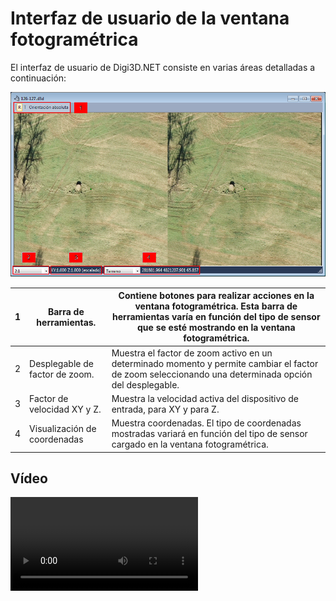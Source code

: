 # Interfaz de usuario de la ventana fotogramétrica

El interfaz de usuario de Digi3D.NET consiste en varias áreas detalladas a continuación:

![Interfaz de usuario de la ventana fotogramétrica](<../../../../.gitbook/assets/Interfaz de usuario de la ventana fotogrametrica.png>)

| 1 | Barra de herramientas.         | Contiene botones para realizar acciones en la ventana fotogramétrica. Esta barra de herramientas varía en función del tipo de sensor que se esté mostrando en la ventana fotogramétrica. |
| - | ------------------------------ | ---------------------------------------------------------------------------------------------------------------------------------------------------------------------------------------- |
| 2 | Desplegable de factor de zoom. | Muestra el factor de zoom activo en un determinado momento y permite cambiar el factor de zoom seleccionando una determinada opción del desplegable.                                     |
| 3 | Factor de velocidad XY y Z.    | Muestra la velocidad activa del dispositivo de entrada, para XY y para Z.                                                                                                                |
| 4 | Visualización de coordenadas   | Muestra coordenadas. El tipo de coordenadas mostradas variará en función del tipo de sensor cargado en la ventana fotogramétrica.                                                        |

## Vídeo

<video controls>
    <source src="https://digi21.blob.core.windows.net/videos-ayuda/Interfaz%20de%20usuario%20de%20la%20ventana%20fotogrametrica.mp4" type="video/mp4">
</video>
